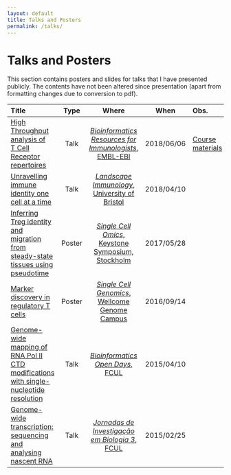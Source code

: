 ```yaml
---
layout: default
title: Talks and Posters
permalink: /talks/
---
```


# Talks and Posters
  
This section contains posters and slides for talks that I have presented publicly.
The contents have not been altered since presentation (apart from formatting changes due to conversion to pdf).


| Title | Type | Where | When | Obs. |
|:---|:---:|:---:|:---:|:---|
| [High Throughput analysis of<br>T Cell Receptor repertoires][1] | Talk | [_Bioinformatics Resources for Immunologists_, EMBL-EBI][2] | 2018/06/06 | [Course materials][3] |
| [Unravelling immune identity one cell at a time][4] | Talk | [_Landscape Immunology_, University of Bristol][5] | 2018/04/10 |  |
| [Inferring Treg identity and migration from<br>steady-state tissues using pseudotime][6] | Poster | [_Single Cell Omics_, Keystone Symposium, Stockholm][7] | 2017/05/28 |  |
| [Marker discovery in regulatory T cells][8] | Poster | [_Single Cell Genomics_, Wellcome Genome Campus][9] | 2016/09/14 |  |
| [Genome-wide mapping of RNA Pol II CTD modifications with single-nucleotide resolution][10] | Talk | [_Bioinformatics Open Days_, FCUL][11] | 2015/04/10 |  |
| [Genome-wide transcription: sequencing<br>and analysing nascent RNA][12] | Talk | [_Jornadas de Investigação em Biologia 3_, FCUL][13] | 2015/02/25 |  |
  
  
  
[1]: https://www.dropbox.com/s/nb0rmffj7m9u4c3/20180606_workshop.pdf?dl=0
[2]: https://www.ebi.ac.uk/training/events/2018/bioinformatics-resources-immunologists
[3]: https://github.com/tomasgomes/TCR_repertoire_workshop
[4]: https://www.dropbox.com/s/hgu0e1sjkd0gvu7/20180410_BristolTreg.pdf?dl=0
[5]: http://www.bris.ac.uk/infection-immunity/seminars/2018/landscape-immunology.html
[6]: https://www.dropbox.com/s/umcgt5336jxsfxe/Poster_Stockholm.pdf?dl=0
[7]: https://www.keystonesymposia.org/17E3
[8]: https://www.dropbox.com/s/eeusqasabrvvnt6/Poster_final.pdf?dl=0
[9]: https://coursesandconferences.wellcomegenomecampus.org/events/item.aspx?e=596
[10]: https://www.dropbox.com/s/ramy46jn28o097j/BOP2015_presentation.pdf?dl=0
[11]: http://bioinformaticsod.github.io
[12]: https://www.dropbox.com/s/x9kv0vuaw5uemgs/apresenta%C3%A7%C3%A3o_JIBIII.pdf?dl=0
[13]: http://nebfcul.wixsite.com/jib3